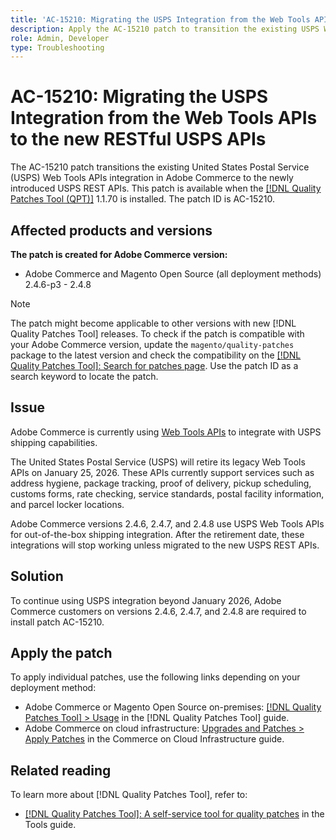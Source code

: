 ```yaml
---
title: 'AC-15210: Migrating the USPS Integration from the Web Tools APIs to the new RESTful USPS APIs'
description: Apply the AC-15210 patch to transition the existing USPS Web Tools APIs integration in Adobe Commerce to the newly introduced USPS REST APIs.
role: Admin, Developer
type: Troubleshooting
---
```


# AC-15210: Migrating the USPS Integration from the Web Tools APIs to the new RESTful USPS APIs

The AC-15210 patch transitions the existing United States Postal Service (USPS) Web Tools APIs integration in Adobe Commerce to the newly introduced USPS REST APIs. This patch is available when the [[!DNL Quality Patches Tool (QPT)]](/help/tools/quality-patches-tool/quality-patches-tool-to-self-serve-quality-patches.md) 1.1.70 is installed. The patch ID is AC-15210.

## Affected products and versions

**The patch is created for Adobe Commerce version:**

* Adobe Commerce and Magento Open Source (all deployment methods) 2.4.6-p3 - 2.4.8

>[!NOTE]
>
>The patch might become applicable to other versions with new [!DNL Quality Patches Tool] releases. To check if the patch is compatible with your Adobe Commerce version, update the `magento/quality-patches` package to the latest version and check the compatibility on the [[!DNL Quality Patches Tool]: Search for patches page](https://experienceleague.adobe.com/tools/commerce-quality-patches/index.html). Use the patch ID as a search keyword to locate the patch.

## Issue

Adobe Commerce is currently using [Web Tools APIs](https://www.usps.com/business/web-tools-apis/#developers) to integrate with USPS shipping capabilities.

The United States Postal Service (USPS) will retire its legacy Web Tools APIs on January 25, 2026. These APIs currently support services such as address hygiene, package tracking, proof of delivery, pickup scheduling, customs forms, rate checking, service standards, postal facility information, and parcel locker locations.

Adobe Commerce versions 2.4.6, 2.4.7, and 2.4.8 use USPS Web Tools APIs for out-of-the-box shipping integration. After the retirement date, these integrations will stop working unless migrated to the new USPS REST APIs.

## Solution

To continue using USPS integration beyond January 2026, Adobe Commerce customers on versions 2.4.6, 2.4.7, and 2.4.8 are required to install patch AC-15210.

## Apply the patch

To apply individual patches, use the following links depending on your deployment method:

* Adobe Commerce or Magento Open Source on-premises: [[!DNL Quality Patches Tool] > Usage](/help/tools/quality-patches-tool/usage.md) in the [!DNL Quality Patches Tool] guide.
* Adobe Commerce on cloud infrastructure: [Upgrades and Patches > Apply Patches](https://experienceleague.adobe.com/docs/commerce-cloud-service/user-guide/develop/upgrade/apply-patches.html) in the Commerce on Cloud Infrastructure guide.

## Related reading

To learn more about [!DNL Quality Patches Tool], refer to:

* [[!DNL Quality Patches Tool]: A self-service tool for quality patches](/help/tools/quality-patches-tool/quality-patches-tool-to-self-serve-quality-patches.md) in the Tools guide.